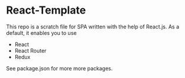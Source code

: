 # React-Template

This repo is a scratch file for SPA written with the help of React.js.
As a default, it enables you to use
- React
- React Router
- Redux


See package.json for more more packages.
